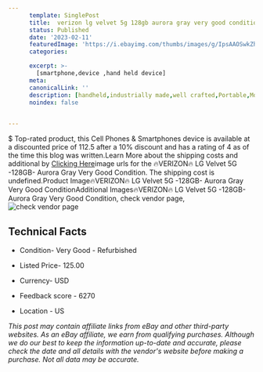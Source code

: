 ```yaml
---
      template: SinglePost
      title:  verizon lg velvet 5g 128gb aurora gray very good condition
      status: Published
      date: '2023-02-11'
      featuredImage: 'https://i.ebayimg.com/thumbs/images/g/IpsAAOSwkZhh6On7/s-l225.jpg'
      categories: 

      excerpt: >-
        [smartphone,device ,hand held device]
      meta:
      canonicalLink: ''
      description: [handheld,industrially made,well crafted,Portable,Mobile,Compact,Convenient,Lightweight,Maneuverable,Man-portable,Miniature,Carriable,Hand-held,Light,Holdable,Transportable,Mobile device,Pocket-sized,On-the-go,Wireless,Cordless,Compact size,Convenient size, smartphone,device ,hand held device]
      noindex: false

        
---
```

$
    Top-rated product, this Cell Phones & Smartphones device is available at a discounted price of 112.5 after a 10% discount and has a rating of 4 as of the time this blog was written.Learn More about the shipping costs and additional by [Clicking Here](https://www.ebay.com/itm/275125883534?hash=item400ec7d28e%3Ag%3AIpsAAOSwkZhh6On7&amdata=enc%3AAQAHAAAA4EAjmrAccb2GCVgm9CCfiOlvVPABEzwqIpxf8TrsPl%2F%2Bs86mVVlRJpSz4uMIYn%2FTvHhI9HfJaUseoMcB4hZLRv3snACis6wIvSeI6fugz1UeXPIk3NpA6%2BGTzRjLbcwmnPlZ1g5l8h0MDf3e6GMw6oYmtcJJTo1cq34eoULR9mzWs6H0OzS%2ByTcyJ9Gn1t4XHZ8pxP56cL9nWz9AmLGC5aa779upoUAG8kZ4XiuqCRBHKh30Dh5IJBU1kvs2X3K8B5ldCIbqER0wosDlxeZKL0x%2B1niAaIBrRaJHHZzaQDh2&mkevt=1&mkcid=1&mkrid=711-53200-19255-0&campid=%253CePNCampaignId%253E&customid=%253CreferenceId%253E&toolid=10049)image urls for the 🔥VERIZON🔥 LG Velvet 5G -128GB-  Aurora Gray Very Good Condition. The shipping cost is undefined.Product Image🔥VERIZON🔥 LG Velvet 5G -128GB-  Aurora Gray Very Good ConditionAdditional Images🔥VERIZON🔥 LG Velvet 5G -128GB-  Aurora Gray Very Good Condition, check vendor page, ![check vendor page](https://origin-galleryplus.ebayimg.com/ws/web/275125883534_2_0_1/225x225.jpg,https://origin-galleryplus.ebayimg.com/ws/web/275125883534_3_0_1/225x225.jpg,https://origin-galleryplus.ebayimg.com/ws/web/275125883534_4_0_1/225x225.jpg)
    
    

 ## Technical Facts 



     
      

 - Condition- Very Good - Refurbished 


      

 - Listed Price- 125.00 


      

 - Currency- USD 


      

 - Feedback score - 6270 


      

 - Location - US 


      
      

 *_This post may contain affiliate links from eBay and other third-party websites. As an eBay affiliate, we earn from qualifying purchases. Although we do our best to keep the information up-to-date and accurate, please check the date and all details with the vendor's website before making a purchase. Not all data may be accurate._*



    
    
    
    
    